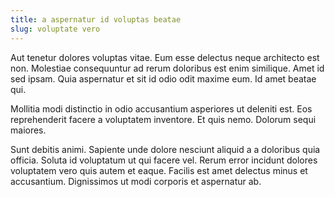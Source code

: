 ```yaml
---
title: a aspernatur id voluptas beatae
slug: voluptate vero
---
```


Aut tenetur dolores voluptas vitae. Eum esse delectus neque architecto est non. Molestiae consequuntur ad rerum doloribus est enim similique. Amet id sed ipsam. Quia aspernatur et sit id odio odit maxime eum. Id amet beatae qui.

Mollitia modi distinctio in odio accusantium asperiores ut deleniti est. Eos reprehenderit facere a voluptatem inventore. Et quis nemo. Dolorum sequi maiores.

Sunt debitis animi. Sapiente unde dolore nesciunt aliquid a a doloribus quia officia. Soluta id voluptatum ut qui facere vel. Rerum error incidunt dolores voluptatem vero quis autem et eaque. Facilis est amet delectus minus et accusantium. Dignissimos ut modi corporis et aspernatur ab.
